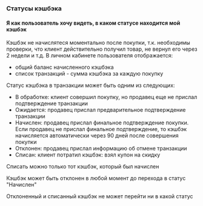 ### Статусы кэшбэка

#### Я как пользователь хочу видеть, в каком статусе находится мой кэшбэк

Кэшбэк не начислятеся моментально после покупки, т.к. необходимы проверки, что клиент действительно получил товар, не вернул его через 2
 недели и т.д. В личном кабинете пользователя отображается: 
- общий баланс начисленного кэшбэка 
- список транзакций - сумма кэшбэка за каждую покупку

Статус кэшбэка в транзакции может быть одним из следующих:
- В обработке: клиент совершил покупку, но продавец еще не прислал подтверждение транзакции
- Ожидается: продавец прислал предварительное подтверждение транзакции
- Начислен: продавец прислал финальное подтверждение покупки. 
Если продавец не прислал финальное подтверждение, то кэшбэк начисляется автоматически через 90 дней после совершения покупки
- Отклонен: продавец прислал информацию об отмене транзакции
- Списан: клиент потратил кэшбэк: взял купон на скидку

Списать можно только тот кэшбэк, который был начислен

Кэшбэк может быть отклонен в любой момент до перехода в статус "Начислен"

Отклоненный и списанный кэшбэк не может перейти ни в какой статус
 
